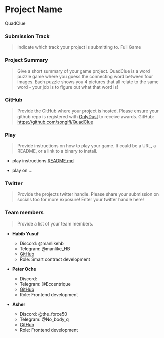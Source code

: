 # Project Name

QuadClue

### Submission Track
> Indicate which track your project is submitting to.
Full Game

### Project Summary
> Give a short summary of your game project.
QuadClue is a word puzzle game where you guess the connecting word between four images. Each puzzle shows you 4 pictures that all relate to the same word - your job is to figure out what that word is!

### GitHub
> Provide the GitHub where your project is hosted. Please ensure your github repo is registered with [OnlyDust](https://app.onlydust.com/p/create) to receive awards.
GitHub: https://github.com/songifi/QuadClue

### Play
> Provide instructions on how to play your game. It could be a URL, a README, or a link to a binary to install.
- play instructions [README.md](https://github.com/songifi/QuadClue/blob/main/README.md)

- play on ...

### Twitter
> Provide the projects twitter handle. Please share your submission on socials too for more exposure!
Enter your twitter handle here!

### Team members
> Provide a list of your team members.

- **Habib Yusuf**
  - Discord: @manlikehb
  - Telegram: @manlike_HB
  - [GitHub](https://github.com/manlikeHB)
  - Role: Smart contract development

- **Peter Oche**
  - Discord: 
  - Telegram: @Eccentrique
  - [GitHub](https://github.com/PeterOche)
  - Role: Frontend development

- **Asher**
  - Discord: @the_force50
  - Telegram: @No_body_q
  - [GitHub](https://github.com/No-bodyq)
  - Role: Frontend development